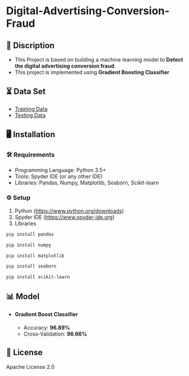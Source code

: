 # Digital-Advertising-Conversion-Fraud

## **📝 Discription**
- This Project is based on building a machine learning model to **Detect the digital advertising conversion fraud**.
- This project is implemented using **Gradient Boosting Classifier**
## **⏳ Data Set**
- [Training Data](https://github.com/SwapnilGavit/Digital-Advertising-Conversion-Fraud/blob/main/Data/Test%20Data.csv")
- [Testing Data](https://github.com/SwapnilGavit/Digital-Advertising-Conversion-Fraud/blob/main/Data/Training%20Data.csv")
## **🖥️ Installation**
### **🛠️ Requirements**
- Programming Language: Python 3.5+
- Tools: Spyder IDE (or any other IDE)
- Libraries: Pandas, Numpy, Matplotlib, Seaborn, Scikit-learn
 ### **⚙️ Setup**
 1. Python (https://www.python.org/downloads)
 2. Spyder IDE (https://www.spyder-ide.org)
 3. Libraries
```bash
pip install pandas
```
 ```bash
pip install numpy
```
 ```bash
pip install matplotlib
```
 ```bash
pip install seaborn
```
 ```bash
pip install scikit-learn
```
 ##  **📊 Model**
 - #### Gradient Boost Classifier
   - Accuracy: **96.89%**
   - Cross-Validation: **96.66%**

## **📄 License**
Apache License 2.0

